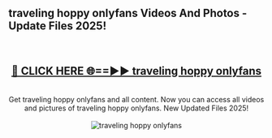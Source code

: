 <h2>traveling hoppy onlyfans Videos And Photos - Update Files 2025!</h2>
<br>
<div align="center">
<h2><a href="https://linkcuts.com/hfmhzwbr" rel="nofollow">🔴 CLICK HERE 🌐==►► traveling hoppy onlyfans</a></h2>
<br>
Get traveling hoppy onlyfans and all content. Now you can access all videos and pictures of traveling hoppy onlyfans. New Updated Files 2025!
<br>
<br>
<a href="https://linkcuts.com/hfmhzwbr" rel="nofollow" data-target="animated-image.originalLink"><img src="https://i.ibb.co.com/WyWwxjT/player-gif2.gif" alt="traveling hoppy onlyfans" style="max-width: 100%; display: inline-block;" data-target="animated-image.originalImage"></a>
</div>
<br>